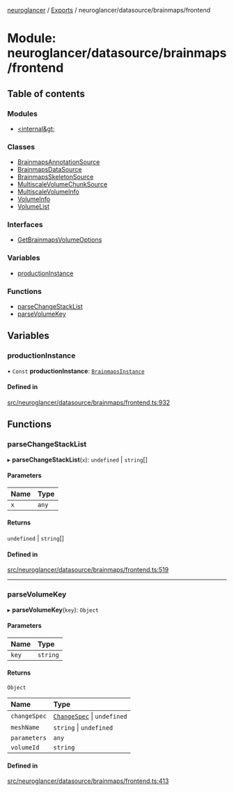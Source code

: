 [neuroglancer](../README.md) / [Exports](../modules.md) / neuroglancer/datasource/brainmaps/frontend

# Module: neuroglancer/datasource/brainmaps/frontend

## Table of contents

### Modules

- [&lt;internal\&gt;](neuroglancer_datasource_brainmaps_frontend._internal_.md)

### Classes

- [BrainmapsAnnotationSource](../classes/neuroglancer_datasource_brainmaps_frontend.BrainmapsAnnotationSource.md)
- [BrainmapsDataSource](../classes/neuroglancer_datasource_brainmaps_frontend.BrainmapsDataSource.md)
- [BrainmapsSkeletonSource](../classes/neuroglancer_datasource_brainmaps_frontend.BrainmapsSkeletonSource.md)
- [MultiscaleVolumeChunkSource](../classes/neuroglancer_datasource_brainmaps_frontend.MultiscaleVolumeChunkSource.md)
- [MultiscaleVolumeInfo](../classes/neuroglancer_datasource_brainmaps_frontend.MultiscaleVolumeInfo.md)
- [VolumeInfo](../classes/neuroglancer_datasource_brainmaps_frontend.VolumeInfo.md)
- [VolumeList](../classes/neuroglancer_datasource_brainmaps_frontend.VolumeList.md)

### Interfaces

- [GetBrainmapsVolumeOptions](../interfaces/neuroglancer_datasource_brainmaps_frontend.GetBrainmapsVolumeOptions.md)

### Variables

- [productionInstance](neuroglancer_datasource_brainmaps_frontend.md#productioninstance)

### Functions

- [parseChangeStackList](neuroglancer_datasource_brainmaps_frontend.md#parsechangestacklist)
- [parseVolumeKey](neuroglancer_datasource_brainmaps_frontend.md#parsevolumekey)

## Variables

### productionInstance

• `Const` **productionInstance**: [`BrainmapsInstance`](../interfaces/neuroglancer_datasource_brainmaps_api.BrainmapsInstance.md)

#### Defined in

[src/neuroglancer/datasource/brainmaps/frontend.ts:932](https://github.com/ActiveBrainAtlas2/neuroglancer/blob/91617476/src/neuroglancer/datasource/brainmaps/frontend.ts#L932)

## Functions

### parseChangeStackList

▸ **parseChangeStackList**(`x`): `undefined` \| `string`[]

#### Parameters

| Name | Type |
| :------ | :------ |
| `x` | `any` |

#### Returns

`undefined` \| `string`[]

#### Defined in

[src/neuroglancer/datasource/brainmaps/frontend.ts:519](https://github.com/ActiveBrainAtlas2/neuroglancer/blob/91617476/src/neuroglancer/datasource/brainmaps/frontend.ts#L519)

___

### parseVolumeKey

▸ **parseVolumeKey**(`key`): `Object`

#### Parameters

| Name | Type |
| :------ | :------ |
| `key` | `string` |

#### Returns

`Object`

| Name | Type |
| :------ | :------ |
| `changeSpec` | [`ChangeSpec`](../classes/neuroglancer_datasource_brainmaps_base.ChangeSpec.md) \| `undefined` |
| `meshName` | `string` \| `undefined` |
| `parameters` | `any` |
| `volumeId` | `string` |

#### Defined in

[src/neuroglancer/datasource/brainmaps/frontend.ts:413](https://github.com/ActiveBrainAtlas2/neuroglancer/blob/91617476/src/neuroglancer/datasource/brainmaps/frontend.ts#L413)
